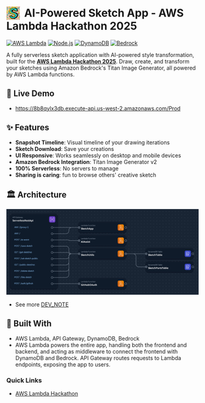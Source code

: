 # <img src='https://raw.githubusercontent.com/lanly-dev/aws-lambda-hackathon/refs/heads/main/media/logo2.png' width='35' style="margin-bottom:-8px;margin-right:5px"/> AI-Powered Sketch App - AWS Lambda Hackathon 2025

<!-- these may not working of API of huyhieu changed -->
[![AWS Lambda](https://huyhieu.val.run/huyhieu?url=aws.amazon.com&label=AWS&value=Lambda&color=orange&shape=parallelogram)](https://aws.amazon.com/lambda/)
[![Node.js](https://huyhieu.val.run/huyhieu?url=nodejs.org&label=node.js&value=22.x&color=green&shape=parallelogram)](https://nodejs.org/)
[![DynamoDB](https://huyhieu.val.run/huyhieu?url=aws.amazon.com&label=AWS&value=DynamoDB&color=Blue&shape=parallelogram)](https://aws.amazon.com/dynamodb/)
[![Bedrock](https://huyhieu.val.run/huyhieu?url=aws.amazon.com&label=AWS&value=Bedrock&color=purple&shape=parallelogram)](https://aws.amazon.com/bedrock/)

A fully serverless sketch application with AI-powered style transformation, built for the [**AWS Lambda Hackathon 2025**](https://awslambdahackathon.devpost.com). Draw, create, and transform your sketches using Amazon Bedrock's Titan Image Generator, all powered by AWS Lambda functions.

## 🚀 Live Demo
- https://8b8qylx3db.execute-api.us-west-2.amazonaws.com/Prod

## ✨ Features
- **Snapshot Timeline**: Visual timeline of your drawing iterations
- **Sketch Download**: Save your creations
- **UI Responsive**: Works seamlessly on desktop and mobile devices
- **Amazon Bedrock Integration**: Titan Image Generator v2
- **100% Serverless**: No servers to manage
- **Sharing is caring**: fun to browse others' creative sketch

## 🏛️ Architecture
![AWS services diagram](./media/s1.png)

- See more [DEV_NOTE](./DEV_NOTE.md)

## 🔨 Built With
- AWS Lambda, API Gateway, DynamoDB, Bedrock
- AWS Lambda powers the entire app, handling both the frontend and backend, and acting as middleware to connect the frontend with DynamoDB and Bedrock. API Gateway routes requests to Lambda endpoints, exposing the app to users.

### Quick Links
- [AWS Lambda Hackathon](https://awslambdahackathon.devpost.com/)
